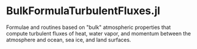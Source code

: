 # BulkFormulaTurbulentFluxes.jl

Formulae and routines based on "bulk" atmospheric properties that compute turbulent fluxes of heat, water vapor, and momentum between the atmosphere and ocean, sea ice, and land surfaces.
